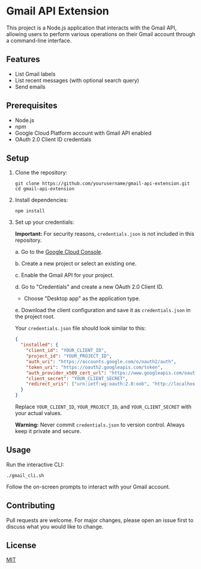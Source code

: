 # Gmail API Extension

This project is a Node.js application that interacts with the Gmail API, allowing users to perform various operations on their Gmail account through a command-line interface.

## Features

- List Gmail labels
- List recent messages (with optional search query)
- Send emails

## Prerequisites

- Node.js
- npm
- Google Cloud Platform account with Gmail API enabled
- OAuth 2.0 Client ID credentials

## Setup

1. Clone the repository:
   ```
   git clone https://github.com/yourusername/gmail-api-extension.git
   cd gmail-api-extension
   ```

2. Install dependencies:
   ```
   npm install
   ```

3. Set up your credentials:
   
   **Important:** For security reasons, `credentials.json` is not included in this repository.

   a. Go to the [Google Cloud Console](https://console.cloud.google.com/).
   
   b. Create a new project or select an existing one.
   
   c. Enable the Gmail API for your project.
   
   d. Go to "Credentials" and create a new OAuth 2.0 Client ID.
      - Choose "Desktop app" as the application type.
   
   e. Download the client configuration and save it as `credentials.json` in the project root.

   Your `credentials.json` file should look similar to this:

   ```json
   {
     "installed": {
       "client_id": "YOUR_CLIENT_ID",
       "project_id": "YOUR_PROJECT_ID",
       "auth_uri": "https://accounts.google.com/o/oauth2/auth",
       "token_uri": "https://oauth2.googleapis.com/token",
       "auth_provider_x509_cert_url": "https://www.googleapis.com/oauth2/v1/certs",
       "client_secret": "YOUR_CLIENT_SECRET",
       "redirect_uris": ["urn:ietf:wg:oauth:2.0:oob", "http://localhost"]
     }
   }
   ```

   Replace `YOUR_CLIENT_ID`, `YOUR_PROJECT_ID`, and `YOUR_CLIENT_SECRET` with your actual values.

   **Warning:** Never commit `credentials.json` to version control. Always keep it private and secure.

## Usage

Run the interactive CLI:

```
./gmail_cli.sh
```

Follow the on-screen prompts to interact with your Gmail account.

## Contributing

Pull requests are welcome. For major changes, please open an issue first to discuss what you would like to change.

## License

[MIT](https://choosealicense.com/licenses/mit/)

